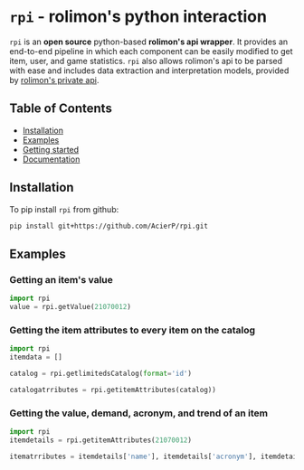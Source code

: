 # `rpi` - rolimon's python interaction

`rpi` is an **open source** python-based **rolimon's api wrapper**. It
provides an end-to-end pipeline in which each component can
be easily modified to get item, user, and game statistics. `rpi` also allows rolimon's api 
to be parsed with ease and includes data extraction and interpretation models, provided by 
[rolimon's private api](http://rolimons.com).

## Table of Contents

* [Installation](#installation)
* [Examples](#Examples)
* [Getting started](#getting-started)
* [Documentation](#documentation)

## Installation

To pip install `rpi` from github:

```bash
pip install git+https://github.com/AcierP/rpi.git
```

## Examples

### Getting an item's value
```python
import rpi
value = rpi.getValue(21070012)
```
### Getting the item attributes to every item on the catalog
```python
import rpi
itemdata = []

catalog = rpi.getlimitedsCatalog(format='id')

catalogatrributes = rpi.getitemAttributes(catalog))
```
### Getting the value, demand, acronym, and trend of an item
```python
import rpi
itemdetails = rpi.getitemAttributes(21070012)

itematrributes = itemdetails['name'], itemdetails['acronym'], itemdetails['value'], itemdetails['demand'], itemdetails['trend']
```
